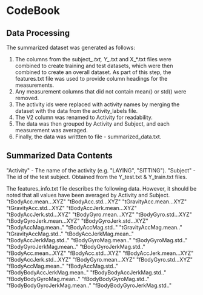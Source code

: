 # CodeBook

## Data Processing

The summarized dataset was generated as follows:

1. The columns from the subject_*.txt, Y_*.txt and X_*.txt files were combined to create training and test datasets, which were then combined to create an overall dataset. As part of this step, the features.txt file was used to provide column headings for the measurements.
2. Any measurement columns that did not contain mean() or std() were removed.
3. The activity ids were replaced with activity names by merging the dataset with the data from the activity_labels file.
4. The V2 column was renamed to Activity for readability.
5. The data was then grouped by Activity and Subject, and each measurement was averaged.
6. Finally, the data was writtten to file - summarized_data.txt.

## Summarized Data Contents

"Activity" - The name of the activity (e.g. "LAYING", "SITTING").
"Subject" - The id of the test subject. Obtained from the Y_test.txt & Y_train.txt files.

The features_info.txt file describes the following data. However, it should be noted that all values have been averaged by Activity and Subject.
"tBodyAcc.mean...XYZ"
"tBodyAcc.std...XYZ"
"tGravityAcc.mean...XYZ"
"tGravityAcc.std...XYZ"
"tBodyAccJerk.mean...XYZ"
"tBodyAccJerk.std...XYZ"
"tBodyGyro.mean...XYZ"
"tBodyGyro.std...XYZ"
"tBodyGyroJerk.mean...XYZ"
"tBodyGyroJerk.std...XYZ"
"tBodyAccMag.mean.."
"tBodyAccMag.std.."
"tGravityAccMag.mean.."
"tGravityAccMag.std.."
"tBodyAccJerkMag.mean.."
"tBodyAccJerkMag.std.."
"tBodyGyroMag.mean.."
"tBodyGyroMag.std.."
"tBodyGyroJerkMag.mean.."
"tBodyGyroJerkMag.std.."
"fBodyAcc.mean...XYZ"
"fBodyAcc.std...XYZ"
"fBodyAccJerk.mean...XYZ"
"fBodyAccJerk.std...XYZ"
"fBodyGyro.mean...XYZ"
"fBodyGyro.std...XYZ"
"fBodyAccMag.mean.."
"fBodyAccMag.std.."
"fBodyBodyAccJerkMag.mean.."
"fBodyBodyAccJerkMag.std.."
"fBodyBodyGyroMag.mean.."
"fBodyBodyGyroMag.std.."
"fBodyBodyGyroJerkMag.mean.."
"fBodyBodyGyroJerkMag.std.."
